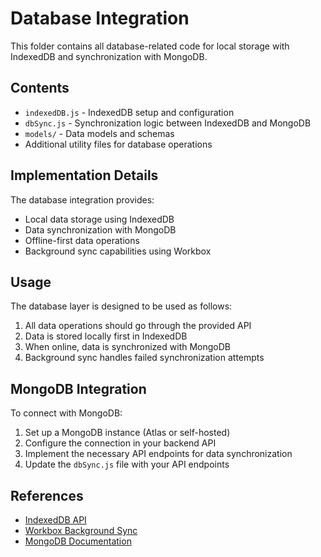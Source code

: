 # Database Integration

This folder contains all database-related code for local storage with IndexedDB and synchronization with MongoDB.

## Contents

- `indexedDB.js` - IndexedDB setup and configuration
- `dbSync.js` - Synchronization logic between IndexedDB and MongoDB
- `models/` - Data models and schemas
- Additional utility files for database operations

## Implementation Details

The database integration provides:
- Local data storage using IndexedDB
- Data synchronization with MongoDB
- Offline-first data operations
- Background sync capabilities using Workbox

## Usage

The database layer is designed to be used as follows:
1. All data operations should go through the provided API
2. Data is stored locally first in IndexedDB
3. When online, data is synchronized with MongoDB
4. Background sync handles failed synchronization attempts

## MongoDB Integration

To connect with MongoDB:
1. Set up a MongoDB instance (Atlas or self-hosted)
2. Configure the connection in your backend API
3. Implement the necessary API endpoints for data synchronization
4. Update the `dbSync.js` file with your API endpoints

## References

- [IndexedDB API](https://developer.mozilla.org/en-US/docs/Web/API/IndexedDB_API)
- [Workbox Background Sync](https://developer.chrome.com/docs/workbox/modules/workbox-background-sync/)
- [MongoDB Documentation](https://docs.mongodb.com/) 